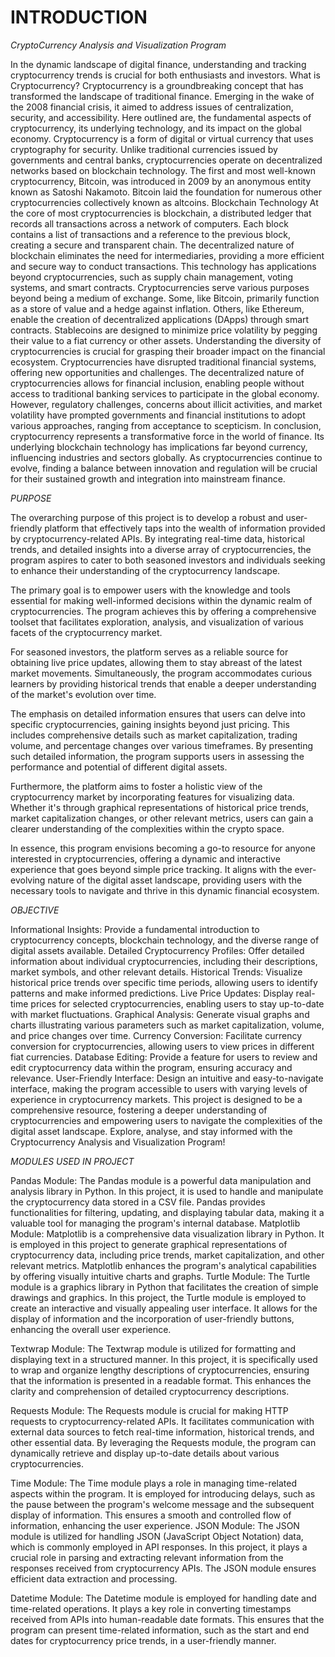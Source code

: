 # INTRODUCTION
*CryptoCurrency Analysis and Visualization Program*

In the dynamic landscape of digital finance, understanding and tracking cryptocurrency trends is crucial for both enthusiasts and investors. 
What is Cryptocurrency?
Cryptocurrency is a groundbreaking concept that has transformed the landscape of traditional finance. Emerging in the wake of the 2008 financial crisis, it aimed to address issues of centralization, security, and accessibility. Here outlined are, the fundamental aspects of cryptocurrency, its underlying technology, and its impact on the global economy.
Cryptocurrency is a form of digital or virtual currency that uses cryptography for security. Unlike traditional currencies issued by governments and central banks, cryptocurrencies operate on decentralized networks based on blockchain technology. The first and most well-known cryptocurrency, Bitcoin, was introduced in 2009 by an anonymous entity known as Satoshi Nakamoto. Bitcoin laid the foundation for numerous other cryptocurrencies collectively known as altcoins.
Blockchain Technology
At the core of most cryptocurrencies is blockchain, a distributed ledger that records all transactions across a network of computers. Each block contains a list of transactions and a reference to the previous block, creating a secure and transparent chain. The decentralized nature of blockchain eliminates the need for intermediaries, providing a more efficient and secure way to conduct transactions.
This technology has applications beyond cryptocurrencies, such as supply chain management, voting systems, and smart contracts.
Cryptocurrencies serve various purposes beyond being a medium of exchange. Some, like Bitcoin, primarily function as a store of value and a hedge against inflation. Others, like Ethereum, enable the creation of decentralized applications (DApps) through smart contracts. Stablecoins are designed to minimize price volatility by pegging their value to a fiat currency or other assets. Understanding the diversity of cryptocurrencies is crucial for grasping their broader impact on the financial ecosystem.
Cryptocurrencies have disrupted traditional financial systems, offering new opportunities and challenges. The decentralized nature of cryptocurrencies allows for financial inclusion, enabling people without access to traditional banking services to participate in the global economy.
However, regulatory challenges, concerns about illicit activities, and market volatility have prompted governments and financial institutions to adopt various approaches, ranging from acceptance to scepticism.
In conclusion, cryptocurrency represents a transformative force in the world of finance. Its underlying blockchain technology has implications far beyond currency, influencing industries and sectors globally. As cryptocurrencies continue to evolve, finding a balance between innovation and regulation will be crucial for their sustained growth and integration into mainstream finance.

*PURPOSE*

The overarching purpose of this project is to develop a robust and user-friendly platform that effectively taps into the wealth of information provided by cryptocurrency-related APIs. By integrating real-time data, historical trends, and detailed insights into a diverse array of cryptocurrencies, the program aspires to cater to both seasoned investors and individuals seeking to enhance their understanding of the cryptocurrency landscape.

The primary goal is to empower users with the knowledge and tools essential for making well-informed decisions within the dynamic realm of cryptocurrencies. The program achieves this by offering a comprehensive toolset that facilitates exploration, analysis, and visualization of various facets of the cryptocurrency market.

For seasoned investors, the platform serves as a reliable source for obtaining live price updates, allowing them to stay abreast of the latest market movements. Simultaneously, the program accommodates curious learners by providing historical trends that enable a deeper understanding of the market's evolution over time.

The emphasis on detailed information ensures that users can delve into specific cryptocurrencies, gaining insights beyond just pricing. This includes comprehensive details such as market capitalization, trading volume, and percentage changes over various timeframes. By presenting such detailed information, the program supports users in assessing the performance and potential of different digital assets.

Furthermore, the platform aims to foster a holistic view of the cryptocurrency market by incorporating features for visualizing data. Whether it's through graphical representations of historical price trends, market capitalization changes, or other relevant metrics, users can gain a clearer understanding of the complexities within the crypto space.

In essence, this program envisions becoming a go-to resource for anyone interested in cryptocurrencies, offering a dynamic and interactive experience that goes beyond simple price tracking. It aligns with the ever-evolving nature of the digital asset landscape, providing users with the necessary tools to navigate and thrive in this dynamic financial ecosystem.

*OBJECTIVE*

Informational Insights: 
Provide a fundamental introduction to cryptocurrency concepts, blockchain technology, and the diverse range of digital assets available.
Detailed Cryptocurrency Profiles:
Offer detailed information about individual cryptocurrencies, including their descriptions, market symbols, and other relevant details.
Historical Trends:
Visualize historical price trends over specific time periods, allowing users to identify patterns and make informed predictions.
Live Price Updates:
Display real-time prices for selected cryptocurrencies, enabling users to stay up-to-date with market fluctuations.
Graphical Analysis:
Generate visual graphs and charts illustrating various parameters such as market capitalization, volume, and price changes over time.
Currency Conversion:
Facilitate currency conversion for cryptocurrencies, allowing users to view prices in different fiat currencies.
Database Editing:
Provide a feature for users to review and edit cryptocurrency data within the program, ensuring accuracy and relevance.
User-Friendly Interface:
Design an intuitive and easy-to-navigate interface, making the program accessible to users with varying levels of experience in cryptocurrency markets.
This project is designed to be a comprehensive resource, fostering a deeper understanding of cryptocurrencies and empowering users to navigate the complexities of the digital asset landscape. Explore, analyse, and stay informed with the Cryptocurrency Analysis and Visualization Program!



*MODULES USED IN PROJECT*

Pandas Module:
The Pandas module is a powerful data manipulation and analysis library in Python. In this project, it is used to handle and manipulate the cryptocurrency data stored in a CSV file. Pandas provides functionalities for filtering, updating, and displaying tabular data, making it a valuable tool for managing the program's internal database.
Matplotlib Module:
Matplotlib is a comprehensive data visualization library in Python. It is employed in this project to generate graphical representations of cryptocurrency data, including price trends, market capitalization, and other relevant metrics. Matplotlib enhances the program's analytical capabilities by offering visually intuitive charts and graphs.
Turtle Module:
The Turtle module is a graphics library in Python that facilitates the creation of simple drawings and graphics. In this project, the Turtle module is employed to create an interactive and visually appealing user interface. It allows for the display of information and the incorporation of user-friendly buttons, enhancing the overall user experience.

Textwrap Module:
The Textwrap module is utilized for formatting and displaying text in a structured manner. In this project, it is specifically used to wrap and organize lengthy descriptions of cryptocurrencies, ensuring that the information is presented in a readable format. This enhances the clarity and comprehension of detailed cryptocurrency descriptions.

Requests Module:
The Requests module is crucial for making HTTP requests to cryptocurrency-related APIs. It facilitates communication with external data sources to fetch real-time information, historical trends, and other essential data. By leveraging the Requests module, the program can dynamically retrieve and display up-to-date details about various cryptocurrencies.

Time Module:
The Time module plays a role in managing time-related aspects within the program. It is employed for introducing delays, such as the pause between the program's welcome message and the subsequent display of information. This ensures a smooth and controlled flow of information, enhancing the user experience.
JSON Module:
The JSON module is utilized for handling JSON (JavaScript Object Notation) data, which is commonly employed in API responses. In this project, it plays a crucial role in parsing and extracting relevant information from the responses received from cryptocurrency APIs. The JSON module ensures efficient data extraction and processing.

Datetime Module:
The Datetime module is employed for handling date and time-related operations. It plays a key role in converting timestamps received from APIs into human-readable date formats. This ensures that the program can present time-related information, such as the start and end dates for cryptocurrency price trends, in a user-friendly manner.
